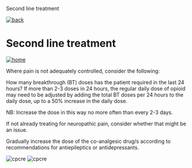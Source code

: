  Second line treatment         

[![back](images/backarrow.png)](Treatment_Tree_Moderate_Severe_Menu.html)

Second line treatment
=====================

[![home](images/homebtn.png)](main_menu.html)

Where pain is not adequately controlled, consider the following:

How many breakthrough (BT) doses has the patient required in the last 24 hours? If more than 2-3 doses in 24 hours, the regular daily dose of opioid may need to be adjusted by adding the total BT doses per 24 hours to the daily dose, up to a 50% increase in the daily dose.

NB: Increase the dose in this way no more often than every 2-3 days.

If not already treating for neuropathic pain, consider whether that might be an issue.

Gradually increase the dose of the co-analgesic drug/s according to recommendations for antiepileptics or antidepressants.

![cpcre](images/banner-long-footer-whitetext.png) ![cpcre](images/acrrm.png)